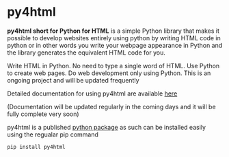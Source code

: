 # py4html
<b>py4html short for Python for HTML</b> is a simple Python library that makes it possible to develop websites entirely using python by writing HTML code in python or in other words you write your webpage
appearance in Python and the library generates the equivalent HTML code for you.

Write HTML in Python. No need to type a single word of HTML. Use Python to create web pages. Do web development only using Python. This is an ongoing project and will be updated frequently

Detailed documentation for using py4html are available [here](https://py4html.readthedocs.io/en/latest/)

(Documentation will be updated regularly in the coming days and it will be fully complete very soon)

py4html is a published [python package](https://pypi.org/project/py4html/) as such can be installed easily using the regualar pip command

```
pip install py4html
```